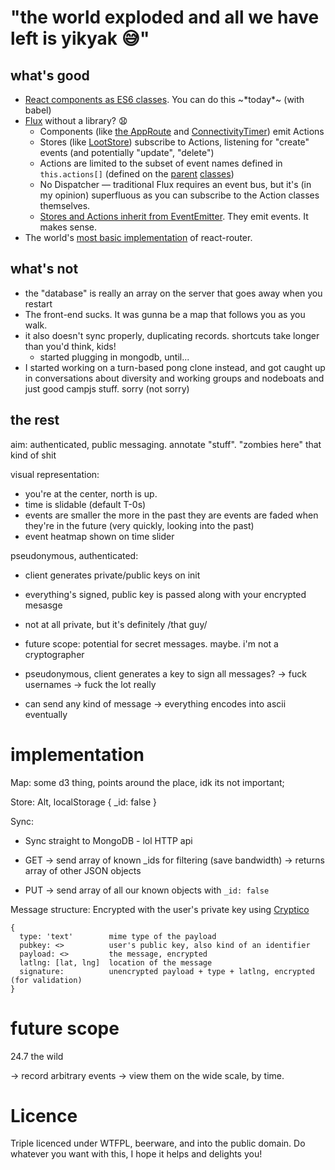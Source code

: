 # "the world exploded and all we have left is yikyak :sweat_smile:"

## what's good

* [React components as ES6 classes](src/loot/table.jsx). You can do this
  ~\*today\*~ (with babel)
* [Flux](https://facebook.github.io/flux/) without a library? :anguished:
  * Components (like [the AppRoute](src/components/approute.jsx) and
    [ConnectivityTimer](src/components/connectivitytimer.jsx)) emit Actions
  * Stores (like [LootStore](src/stores/loot.js)) subscribe to Actions,
    listening for "create" events (and potentially "update", "delete")
  * Actions are limited to the subset of event names defined in `this.actions[]`
    (defined on the [parent](src/actions/loot.js)
    [classes](src/actions/connectivity.js))
  * No Dispatcher — traditional Flux requires an event bus, but it's (in my
    opinion) superfluous as you can subscribe to the Action classes themselves.
  * [Stores and Actions inherit from EventEmitter](src/flux.js).
    They emit events. It makes sense.
* The world's [most basic implementation](src/routes.jsx) of react-router.

## what's not

* the "database" is really an array on the server that goes away when you restart
* The front-end sucks. It was gunna be a map that follows you as you walk.
* it also doesn't sync properly, duplicating records. shortcuts take longer than
  you'd think, kids!
  * started plugging in mongodb, until...
* I started working on a turn-based pong clone instead, and got caught up in
  conversations about diversity and working groups and nodeboats and just good
  campjs stuff. sorry (not sorry)

## the rest

aim:
  authenticated, public messaging. annotate "stuff". "zombies here" that kind of shit

visual representation:
  - you're at the center, north is up.
  - time is slidable (default T-0s)
  - events are smaller the more in the past they are
    events are faded when they're in the future (very quickly, looking into the
    past)
  - event heatmap shown on time slider

pseudonymous, authenticated:
  - client generates private/public keys on init
  - everything's signed, public key is passed along with your encrypted mesasge
  - not at all private, but it's definitely /that guy/
  - future scope: potential for secret messages. maybe. i'm not a cryptographer

- pseudonymous, client generates a key to sign all messages?
  -> fuck usernames
  -> fuck the lot really

- can send any kind of message
  -> everything encodes into ascii eventually


# implementation

Map:
  some d3 thing, points around the place, idk its not important;

Store:
  Alt, localStorage
  { _id: false }

Sync:

* Sync straight to MongoDB - lol HTTP api

* GET
  -> send array of known _ids for filtering (save bandwidth)
  -> returns array of other JSON objects

* PUT
  -> send array of all our known objects with `_id: false`


Message structure:
Encrypted with the user's private key using [Cryptico](https://github.com/jpfox/cryptico)

    {
      type: 'text'        mime type of the payload
      pubkey: <>          user's public key, also kind of an identifier
      payload: <>         the message, encrypted
      latlng: [lat, lng]  location of the message
      signature:          unencrypted payload + type + latlng, encrypted (for validation)
    }


# future scope

24.7 the wild

-> record arbitrary events
-> view them on the wide scale, by time.

# Licence

Triple licenced under WTFPL, beerware, and into the public domain. Do whatever
you want with this, I hope it helps and delights you!
